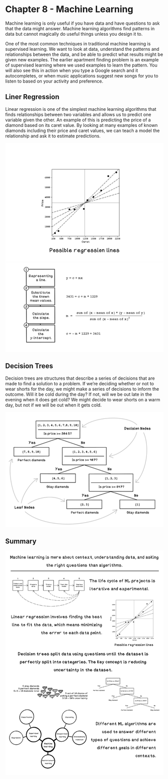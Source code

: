 # Chapter 8 - Machine Learning
Machine learning is only useful if you have data and have questions to ask that the data might answer. Machine learning algorithms find patterns in data but cannot magically do useful things unless you design it to. 

One of the most common techniques in traditional machine learning is supervised learning. We want to look at data, understand the patterns and relationships between the data, and be able to predict what results might be given new examples. The earlier apartment finding problem is an example of supervised learning where we used examples to learn the pattern. You will also see this in action when you type a Google search and it autocompletes, or when music applications suggest new songs for you to listen to based on your activity and preference.

## Liner Regression
Linear regression is one of the simplest machine learning algorithms that finds relationships between two variables and allows us to predict one variable given the other. An example of this is predicting the price of a diamond based on its caret value. By looking at many examples of known diamonds including their price and caret values, we can teach a model the relationship and ask it to estimate predictions.
 
![Linear regression example](readme_assets/Possible-regression-lines.png)
![Linear regression calculation](readme_assets/Calculating-regression-line.png)

## Decision Trees
Decision trees are structures that describe a series of decisions that are made to find a solution to a problem. If we’re deciding whether or not to wear shorts for the day, we might make a series of decisions to inform the outcome. Will it be cold during the day? If not, will we be out late in the evening when it does get cold? We might decide to wear shorts on a warm day, but not if we will be out when it gets cold.

![Decision tree example](readme_assets/cl_human_diamond_tree.png)

## Summary
![Chapter 8 summary](readme_assets/Ch8-Summary.png)
